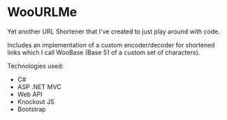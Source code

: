 WooURLMe
========

Yet another URL Shortener that I've created to just play around with code.

Includes an implementation of a custom encoder/decoder for shortened links which I call WooBase (Base 51 of a custom set of characters).

Technologies used:
* C#
* ASP .NET MVC
* Web API
* Knockout JS
* Bootstrap


